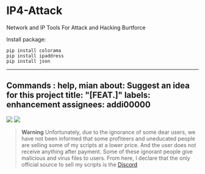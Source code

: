 # IP4-Attack
Network and IP Tools For Attack and Hacking Burtforce

Install package:
```
pip install colorama
pip install ipaddress
pip install json
````

---
Commands : help, mian
about: Suggest an idea for this project
title: "[FEAT.]"
labels: enhancement
assignees: addi00000
---

![](https://github.com/TryWarzFiles/IP4-Attack/blob/main/img/screen1.PNG)
![](https://github.com/TryWarzFiles/IP4-Attack/blob/main/img/screen2.PNG)


> **Warning**
> Unfortunately, due to the ignorance of some dear users, we have not been informed that some profiteers and uneducated people are selling some of my scripts at a lower price. And the user does not receive anything after payment. Some of these ignorant people give malicious and virus files to users. From here, I declare that the only official source to sell my scripts is the [Discord](https://discord.gg/Erz8X9ypMq)
